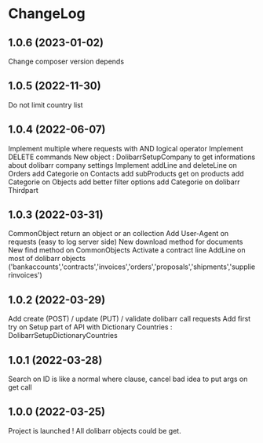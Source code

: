 # ChangeLog

## 1.0.6 (2023-01-02)
Change composer version depends

## 1.0.5 (2022-11-30)
Do not limit country list

## 1.0.4 (2022-06-07)
Implement multiple where requests with AND logical operator
Implement DELETE commands
New object : DolibarrSetupCompany to get informations about dolibarr company settings
Implement addLine and deleteLine on Orders
add Categorie on Contacts
add subProducts get on products
add Categorie on Objects
add better filter options
add Categorie on dolibarr Thirdpart

## 1.0.3 (2022-03-31)
CommonObject return an object or an collection
Add User-Agent on requests (easy to log server side)
New download method for documents
New find method on CommonObjects
Activate a contract line
AddLine on most of dolibarr objects ('bankaccounts','contracts','invoices','orders','proposals','shipments','supplierinvoices')

## 1.0.2 (2022-03-29)

Add create (POST) / update (PUT) / validate dolibarr call requests
Add first try on Setup part of API with Dictionary Countries : DolibarrSetupDictionaryCountries
## 1.0.1 (2022-03-28)

Search on ID is like a normal where clause, cancel bad idea to put args on get call

## 1.0.0 (2022-03-25)

Project is launched ! All dolibarr objects could be get.
